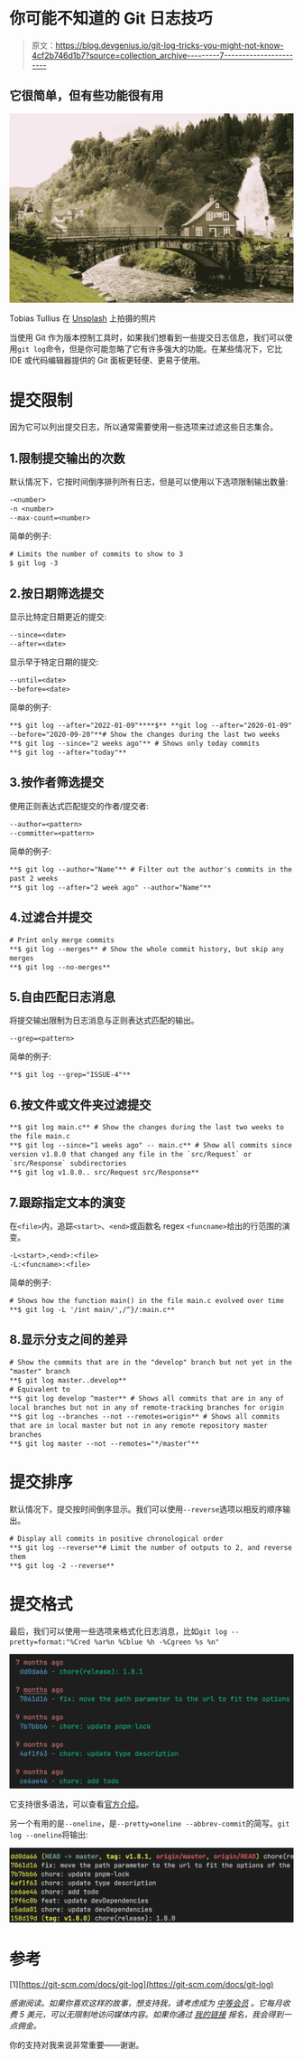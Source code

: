 # 你可能不知道的 Git 日志技巧

> 原文：<https://blog.devgenius.io/git-log-tricks-you-might-not-know-4cf2b746d1b7?source=collection_archive---------7----------------------->

## 它很简单，但有些功能很有用

![](img/203fbf8956da5e6dd74c5548b6d7d1d8.png)

Tobias Tullius 在 [Unsplash](https://unsplash.com?utm_source=medium&utm_medium=referral) 上拍摄的照片

当使用 Git 作为版本控制工具时，如果我们想看到一些提交日志信息，我们可以使用`git log`命令，但是你可能忽略了它有许多强大的功能。在某些情况下，它比 IDE 或代码编辑器提供的 Git 面板更轻便、更易于使用。

# 提交限制

因为它可以列出提交日志，所以通常需要使用一些选项来过滤这些日志集合。

## 1.限制提交输出的次数

默认情况下，它按时间倒序排列所有日志，但是可以使用以下选项限制输出数量:

```
-<number>
-n <number>
--max-count=<number>
```

简单的例子:

```
# Limits the number of commits to show to 3
$ git log -3
```

## 2.按日期筛选提交

显示比特定日期更近的提交:

```
--since=<date>
--after=<date>
```

显示早于特定日期的提交:

```
--until=<date>
--before=<date>
```

简单的例子:

```
**$ git log --after="2022-01-09"****$** **git log --after="2020-01-09" --before="2020-09-20"**# Show the changes during the last two weeks
**$ git log --since="2 weeks ago"** # Shows only today commits
**$ git log --after="today"**
```

## 3.按作者筛选提交

使用正则表达式匹配提交的作者/提交者:

```
--author=<pattern>
--committer=<pattern>
```

简单的例子:

```
**$ git log --author="Name"** # Filter out the author's commits in the past 2 weeks
**$ git log --after="2 week ago" --author="Name"**
```

## 4.过滤合并提交

```
# Print only merge commits
**$ git log --merges** # Show the whole commit history, but skip any merges
**$ git log --no-merges**
```

## 5.自由匹配日志消息

将提交输出限制为日志消息与正则表达式匹配的输出。

```
--grep=<pattern>
```

简单的例子:

```
**$ git log --grep="ISSUE-4"**
```

## 6.按文件或文件夹过滤提交

```
**$ git log main.c** # Show the changes during the last two weeks to the file main.c
**$ git log --since="1 weeks ago" -- main.c** # Show all commits since version v1.8.0 that changed any file in the `src/Request` or `src/Response` subdirectories
**$ git log v1.8.0.. src/Request src/Response**
```

## 7.跟踪指定文本的演变

在`<file>`内，追踪`<start>`、`<end>`或函数名 regex `<funcname>`给出的行范围的演变。

```
-L<start>,<end>:<file>
-L:<funcname>:<file>
```

简单的例子:

```
# Shows how the function main() in the file main.c evolved over time
**$ git log -L '/int main/',/^}/:main.c**
```

## 8.显示分支之间的差异

```
# Show the commits that are in the "develop" branch but not yet in the "master" branch
**$ git log master..develop**
# Equivalent to
**$ git log develop ^master** # Shows all commits that are in any of local branches but not in any of remote-tracking branches for origin
**$ git log --branches --not --remotes=origin** # Shows all commits that are in local master but not in any remote repository master branches
**$ git log master --not --remotes="*/master"**
```

# 提交排序

默认情况下，提交按时间倒序显示。我们可以使用`--reverse`选项以相反的顺序输出。

```
# Display all commits in positive chronological order
**$ git log --reverse**# Limit the number of outputs to 2, and reverse them
**$ git log -2 --reverse**
```

# 提交格式

最后，我们可以使用一些选项来格式化日志消息，比如`git log --pretty=format:"%Cred %ar%n %Cblue %h -%Cgreen %s %n"`

![](img/5675e50031bc1b49b27d4d7086749fbe.png)

它支持很多语法，可以查看[官方介绍](https://git-scm.com/docs/git-log#_commit_formatting)。

另一个有用的是`--oneline`，是`--pretty=oneline --abbrev-commit`的简写。`git log --oneline`将输出:

![](img/6473c564214b6313a84fffac4ee3c468.png)

# 参考

[1][https://git-scm.com/docs/git-log](https://git-scm.com/docs/git-log)

*感谢阅读。如果你喜欢这样的故事，想支持我，请考虑成为* [*中等会员*](https://medium.com/@islizeqiang/membership) *。它每月收费 5 美元，可以无限制地访问媒体内容。如果你通过* [*我的链接*](https://medium.com/@islizeqiang/membership) *报名，我会得到一点佣金。*

你的支持对我来说非常重要——谢谢。